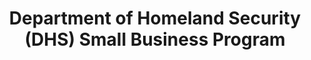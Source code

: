 ---
highlight: "false" 
title: "Department of  Homeland Security (DHS) Small Business Program "
description: "At DHS, we understand that small businesses are vital to our national strength. We ensure that small businesses have a fair opportunity to compete for our contracts."
url-link: "https://www.dhs.gov/small-business-assistance"
type: "HTML"
gov-only: "false"
is-external: "true"
publication-date: "January 01, 2023"
reading-time: "5"
resource-type: "information-slick"
filter: "small-business"
audience: "industry-all-businesses"
branded-offerings: "small-business-support"
---